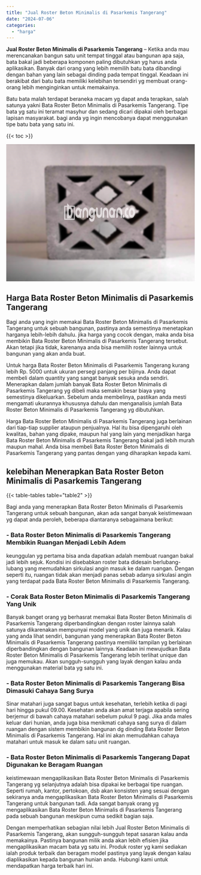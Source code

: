 ```yaml
---
title: "Jual Roster Beton Minimalis di Pasarkemis Tangerang"
date: "2024-07-06"
categories: 
  - "harga"
---
```


**Jual Roster Beton Minimalis di Pasarkemis Tangerang** – Ketika anda mau merencanakan bangun satu unit tempat tinggal atau bangunan apa saja, bata bakal jadi beberapa komponen paling dibutuhkan yg harus anda aplikasikan. Banyak dari orang yang lebih memilih batu bata dibandingi dengan bahan yang lain sebagai dinding pada tempat tinggal. Keadaan ini berakibat dari batu bata memiliki kelebihan tersendiri yg membuat orang-orang lebih menginginkan untuk memakainya.

Batu bata malah terdapat beraneka macam yg dapat anda terapkan, salah satunya yakni Bata Roster Beton Minimalis di Pasarkemis Tangerang. Tipe bata yg satu ini teramat masyhur dan sedang dicari dipakai oleh berbagai lapisan masyarakat. bagi anda yg ingin mencobanya dapat menggunakan tipe batu bata yang satu ini.

{{< toc >}}

![Jual Roster Beton Minimalis di Pasarkemis Tangerang](/images/bata-roster-minimalis-24.png)

## Harga Bata Roster Beton Minimalis di Pasarkemis Tangerang

Bagi anda yang ingin memakai Bata Roster Beton Minimalis di Pasarkemis Tangerang untuk sebuah bangunan, pastinya anda semestinya menetapkan harganya lebih-lebih dahulu. jika harga yang cocok dengan, maka anda bisa membikin Bata Roster Beton Minimalis di Pasarkemis Tangerang tersebut. Akan tetapi jika tidak, karenanya anda bisa memilih roster lainnya untuk bangunan yang akan anda buat.

Untuk harga Bata Roster Beton Minimalis di Pasarkemis Tangerang kurang lebih Rp. 5000 untuk ukuran persegi panjang per bijinya. Anda dapat membeli dalam quantity yang sangat banyak sesuka anda sendiri. Menerapkan dalam jumlah banyak Bata Roster Beton Minimalis di Pasarkemis Tangerang yg dibeli maka semakin besar biaya yang semestinya dikeluarkan. Sebelum anda membelinya, pastikan anda mesti mengamati ukurannya khususnya dahulu dan menganalisis jumlah Bata Roster Beton Minimalis di Pasarkemis Tangerang yg dibutuhkan.

Harga Bata Roster Beton Minimalis di Pasarkemis Tangerang juga berlainan dari tiap-tiap supplier ataupun penjualnya. Hal itu bisa dipengaruhi oleh kwalitas, bahan yang dipake, maupun hal yang lain yang menjadikan harga Bata Roster Beton Minimalis di Pasarkemis Tangerang bakal jadi lebih murah maupun mahal. Anda bisa membeli Bata Roster Beton Minimalis di Pasarkemis Tangerang yang pantas dengan yang diharapkan kepada kami.

## kelebihan Menerapkan Bata Roster Beton Minimalis di Pasarkemis Tangerang

{{< table-tables table="table2" >}}

Bagi anda yang menerapkan Bata Roster Beton Minimalis di Pasarkemis Tangerang untuk sebuah bangunan, akan ada sangat banyak keistimewaan yg dapat anda peroleh, beberapa diantaranya sebagaimana berikut:

### \- Bata Roster Beton Minimalis di Pasarkemis Tangerang Membikin Ruangan Menjadi Lebih Adem

keunggulan yg pertama bisa anda dapatkan adalah membuat ruangan bakal jadi lebih sejuk. Kondisi ini disebabkan roster bata didesain berlubang-lubang yang memudahkan sirkulasi angin masuk ke dalam ruangan. Dengan seperti itu, ruangan tidak akan menjadi panas sebab adanya sirkulasi angin yang terdapat pada Bata Roster Beton Minimalis di Pasarkemis Tangerang.

### \- Corak Bata Roster Beton Minimalis di Pasarkemis Tangerang Yang Unik

Banyak banget orang yg berhasrat memakai Bata Roster Beton Minimalis di Pasarkemis Tangerang diperbandingkan dengan roster lainnya salah satunya dikarenakan mempunyai model yang unik dan juga menarik. Kalau yang anda lihat sendiri, bangunan yang menerapkan Bata Roster Beton Minimalis di Pasarkemis Tangerang pastinya memiliki tampilan yg berlainan diperbandingkan dengan bangunan lainnya. Keadaan ini mewujudkan Bata Roster Beton Minimalis di Pasarkemis Tangerang lebih terlihat unique dan juga memukau. Akan sungguh-sungguh yang layak dengan kalau anda menggunakan material bata yg satu ini.

### \- Bata Roster Beton Minimalis di Pasarkemis Tangerang Bisa Dimasuki Cahaya Sang Surya

Sinar matahari juga sangat bagus untuk kesehatan, terlebih ketika di pagi hari hingga pukul 09.00. Kesehatan anda akan amat terjaga apabila sering berjemur di bawah cahaya matahari sebelum pukul 9 pagi. Jika anda males keluar dari hunian, anda juga bisa menikmati cahaya sang surya di dalam ruangan dengan sistem membikin bangunan dg dinding Bata Roster Beton Minimalis di Pasarkemis Tangerang. Hal ini akan memudahkan cahaya matahari untuk masuk ke dalam satu unit ruangan.

### \- Bata Roster Beton Minimalis di Pasarkemis Tangerang Dapat Digunakan ke Beragam Ruangan

keistimewaan mengaplikasikan Bata Roster Beton Minimalis di Pasarkemis Tangerang yg selanjutnya adalah bisa dipakai ke berbagai tipe ruangan. Seperti rumah, kantor, pertokoan, dsb akan konsisten yang sesuai dengan sekiranya anda mengaplikasikan Bata Roster Beton Minimalis di Pasarkemis Tangerang untuk bangunan tadi. Ada sangat banyak orang yg mengaplikasikan Bata Roster Beton Minimalis di Pasarkemis Tangerang pada sebuah bangunan meskipun cuma sedikit bagian saja.

Dengan memperhatikan sebagian nilai lebih Jual Roster Beton Minimalis di Pasarkemis Tangerang, akan sungguh-sungguh tepat sasaran kalau anda memakainya. Pastinya bangunan milik anda akan lebih efisien jika mengaplikasikan macam bata yg satu ini. Produk roster yg kami sediakan ialah produk terbaik dan beragam model pastinya yang layak dengan kalau diaplikasikan kepada bangunan hunian anda. Hubungi kami untuk mendapatkan harga terbaik hari ini.
